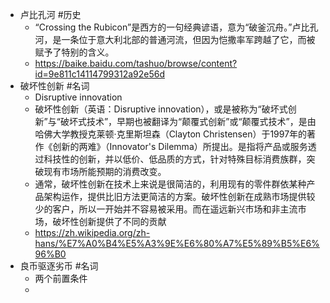 - 卢比孔河 #历史
	- “Crossing the Rubicon”是西方的一句经典谚语，意为“破釜沉舟。”卢比孔河，是一条位于意大利北部的普通河流，但因为恺撒率军跨越了它，而被赋予了特别的含义。
	- https://baike.baidu.com/tashuo/browse/content?id=9e811c14114799312a92e56d
- 破坏性创新 #名词
	- Disruptive innovation
	- 破坏性创新（英语：Disruptive innovation），或是被称为“破坏式创新”与“破坏式技术”，早期也被翻译为“颠覆式创新”或“颠覆式技术”，是由哈佛大学教授克莱顿·克里斯坦森（Clayton Christensen）于1997年的著作《创新的两难》（Innovator's Dilemma）所提出。是指将产品或服务透过科技性的创新，并以低价、低品质的方式，针对特殊目标消费族群，突破现有市场所能预期的消费改变。
	- 通常，破坏性创新在技术上来说是很简洁的，利用现有的零件群依某种产品架构运作，提供比旧方法更简洁的方案。破坏性创新在成熟市场提供较少的客户，所以一开始并不容易被采用。而在遥远新兴市场和非主流市场，破坏性创新提供了不同的贡献
	- https://zh.wikipedia.org/zh-hans/%E7%A0%B4%E5%A3%9E%E6%80%A7%E5%89%B5%E6%96%B0
- 良币驱逐劣币 #名词
	- 两个前置条件
	-